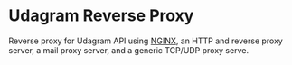 # Udagram Reverse Proxy

Reverse proxy for Udagram API using [NGINX](https://nginx.org/), an HTTP and reverse proxy server, a mail proxy server, and a generic TCP/UDP proxy serve.
